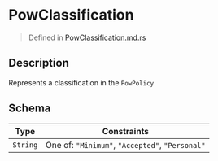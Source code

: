 # PowClassification
> Defined in [PowClassification.md.rs](../../../interface/src/interface/pow)

## Description
Represents a classification in the `PowPolicy`

## Schema

| Type | Constraints |
| --- | --- |
| `String` | One of: `"Minimum"`, `"Accepted"`, `"Personal"` |

